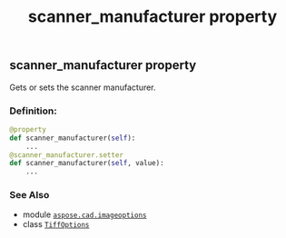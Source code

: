 ﻿---
title: scanner_manufacturer property
second_title: Aspose.CAD for Python via .NET API References
description: 
type: docs
weight: 460
url: /python-net/aspose.cad.imageoptions/tiffoptions/scanner_manufacturer/
is_root: false
---

## scanner_manufacturer property


Gets or sets the scanner manufacturer.
### Definition:
```python
@property
def scanner_manufacturer(self):
    ...
@scanner_manufacturer.setter
def scanner_manufacturer(self, value):
    ...
```

### See Also
* module [`aspose.cad.imageoptions`](../../)
* class [`TiffOptions`](/cad/python-net/aspose.cad.imageoptions/tiffoptions)
